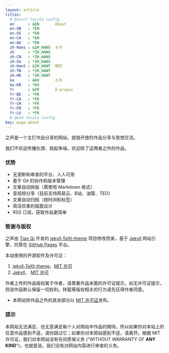 ```yaml
---
layout: article
titles:
  # @start locale config
  en      : &EN       About
  en-GB   : *EN
  en-US   : *EN
  en-CA   : *EN
  en-AU   : *EN
  zh-Hans : &ZH_HANS  关于
  zh      : *ZH_HANS
  zh-CN   : *ZH_HANS
  zh-SG   : *ZH_HANS
  zh-Hant : &ZH_HANT  關於
  zh-TW   : *ZH_HANT
  zh-HK   : *ZH_HANT
  ko      : &KO       소개
  ko-KR   : *KO
  fr      : &FR       À propos
  fr-BE   : *FR
  fr-CA   : *FR
  fr-CH   : *FR
  fr-FR   : *FR
  fr-LU   : *FR
  # @end locale config
key: page-about
---
```


之声是一个主打作品分享的网站，提倡开放的作品分享与思想交流。

我们不欢迎传播仇恨、挑起争端，欢迎除了这两者之外的作品。

### 优势

- 无垄断和审查的平台，人人可用
- 基于 Git 的协作和版本管理
- 文章自动排版（需使用 Markdown 格式）
- 音视频分享（目前支持网易云、B站、油管、TED）
- 文章自动归档（按时间和标签）
- 简洁优美的版面设计
- RSS 订阅，获取作品更简单

### 致谢与版权

之声由 [Tian Qi](https://github.com/kitian616) 开发的 [jekyll-TeXt-theme](https://github.com/kitian616/jekyll-TeXt-theme) 项目修改而来，基于 [Jekyll](https://github.com/jekyll/jekyll) 网站引擎，托管在 [GitHub Pages](https://pages.github.com/) 平台。

本站使用的开源软件及许可证：

1. [jekyll-TeXt-theme](https://github.com/kitian616/jekyll-TeXt-theme)，[MIT 许可](https://github.com/VOICESOF/VOICESOF.github.io/blob/master/LICENSE(TeXt))
2. [Jekyll](https://github.com/jekyll/jekyll)， [MIT 许可](https://github.com/VOICESOF/VOICESOF.github.io/blob/master/LICENSE(Jekyll))

作者上传的作品版权属于作者，请尊重作品末尾的许可证提示。如无许可证提示，则该作品默认保留一切权利。转载等版权相关的行为请先征得作者同意。

- 本网站除作品之外的其余部分以 [MIT 许可证](https://github.com/VOICESOF/VOICESOF.github.io/blob/master/LICENSE)发布。

### 提示

本网站无法满足，也无意满足每个人对网站中作品的期待。所以如果你对本站上的任意作品感到不适，请你跳过它；如果你对本网站感到不适，请离开。根据 MIT 许可证，我们对本网站没有任何质保义务 ("WITHOUT WARRANTY OF **ANY KIND**")，也就是说，我们没有对网站内容进行审查的义务。

<!--如果你想对本网站作出攻击性行为，请你想一想结果
- 攻击本站：本站基于 Jekyll，不存在任何数据库，攻击得不到有用信息；本站使用 Git 管理，意味着我们可能有无数的备份，无法通过攻击根除。
- 举报本站：本站托管于 GitHub，意味着屏蔽本站可能需要屏蔽整个 GitHub，而 GitHub 上的开源软件（开源为近**90%**的软件提供了必需的依赖项）也会跟着遭殃；除此之外 GitHub 还是2900万公司和组织的协作平台。屏蔽 GitHub 所造成的损失不是你能承担的。-->
